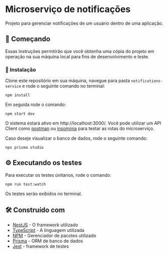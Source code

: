 # Microserviço de notificações

Projeto para gerenciar notificações de um usuário dentro de uma aplicação.

## 🚀 Começando

Essas instruções permitirão que você obtenha uma cópia do projeto em operação na sua máquina local para fins de desenvolvimento e teste.

### 🔧 Instalação

Clone este repositório em sua máquina, navegue para pasta `notifications-service` e rode o seguinte comando no terminal:

```
npm install
```

Em seguida rode o comando:

```
npm start dev
```

O sistema estará ativo em http://localhost:3000/. Você pode utilizar um API Client como [postman](https://www.postman.com/) ou [insominia](https://insomnia.rest/download) para testar as rotas do microserviço.

Caso deseje visualizar o banco de dados, rode o seguinte comando:

```
npx prisma studio
```

## ⚙️ Executando os testes

Para executar os testes únitarios, rode o comando:

```
npm run test:watch
```

Os testes serão exibidos no terminal.

## 🛠️ Construído com

- [NestJS](https://docs.nestjs.com/) - O framework utilizado
- [TypeScript](https://www.typescriptlang.org/docs/) - A linguagem utilizada
- [NPM](https://docs.npmjs.com/) - Gerenciador de pacotes utilizado
- [Prisma](https://www.prisma.io/docs) - ORM de banco de dados
- [Jest](https://jestjs.io/pt-BR/docs/getting-started) - framework de testes
